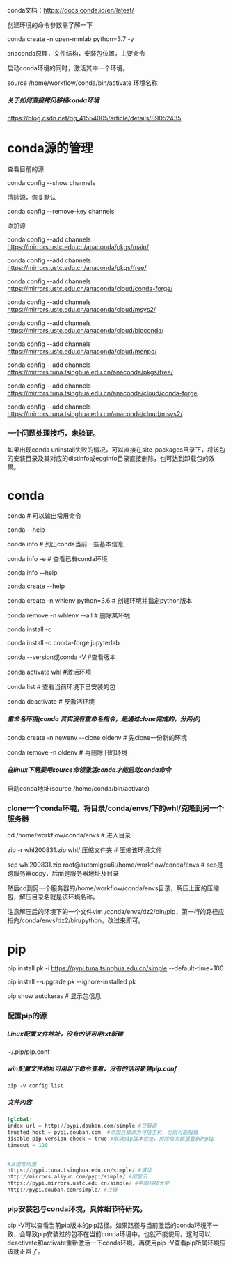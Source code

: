 conda文档：https://docs.conda.io/en/latest/

创建环境的命令参数需了解一下

conda create -n open-mmlab python=3.7 -y

anaconda原理，文件结构，安装包位置，主要命令



启动conda环境的同时，激活其中一个环境。

source /home/workflow/conda/bin/activate 环境名称



##### 关于如何直接拷贝移植conda环境

https://blog.csdn.net/qq_41554005/article/details/89052435



# conda源的管理

查看目前的源

conda config --show channels

清除源，恢复默认

conda config --remove-key channels

添加源

conda config --add channels https://mirrors.ustc.edu.cn/anaconda/pkgs/main/ 

conda config --add channels https://mirrors.ustc.edu.cn/anaconda/pkgs/free/ 

conda config --add channels https://mirrors.ustc.edu.cn/anaconda/cloud/conda-forge/ 

conda config --add channels https://mirrors.ustc.edu.cn/anaconda/cloud/msys2/ 

conda config --add channels https://mirrors.ustc.edu.cn/anaconda/cloud/bioconda/ 

conda config --add channels https://mirrors.ustc.edu.cn/anaconda/cloud/menpo/

conda config --add channels https://mirrors.tuna.tsinghua.edu.cn/anaconda/pkgs/free/ 

conda config --add channels https://mirrors.tuna.tsinghua.edu.cn/anaconda/cloud/conda-forge  

conda config --add channels https://mirrors.tuna.tsinghua.edu.cn/anaconda/cloud/msys2/



### 一个问题处理技巧，未验证。

如果出现conda uninstall失败的情况，可以直接在site-packages目录下，将该包的安装目录及其对应的distinfo或egginfo目录直接删除，也可达到卸载包的效果。



# conda

conda # 可以输出常用命令

conda --help  

conda info  # 列出conda当前一些基本信息

conda info -e  # 查看已有conda环境

conda info --help

conda create --help

conda create -n whlenv python=3.6  # 创建环境并指定python版本

conda remove  -n whlenv --all  # 删除某环境

conda install -c 

conda install -c conda-forge jupyterlab

conda --version或conda -V   #查看版本

conda activate whl  #激活环境

conda list  # 查看当前环境下已安装的包

conda deactivate  # 反激活环境

##### 重命名环境(conda 其实没有重命名指令，是通过clone完成的，分两步)

conda create -n newenv --clone oldenv  # 先clone一份新的环境

conda remove -n oldenv  # 再删除旧的环境

##### 在linux下需要用source命领激活conda才能启动conda命令

启动conda地址(source /home/conda/bin/activate)

### clone一个conda环境，将目录/conda/envs/下的whl/克隆到另一个服务器
cd /home/workflow/conda/envs   # 进入目录

zip -r whl200831.zip whl/ 压缩文件夹   # 压缩该环境文件

scp whl200831.zip root@automlgpu6:/home/workflow/conda/envs   # scp是跨服务器copy，后面是服务器地址及目录

然后cd到另一个服务器的/home/workflow/conda/envs目录，解压上面的压缩包，解压目录名就是该环境名称。

注意解压后的环境下的一个文件vim /conda/envs/dz2/bin/pip，第一行的路径应指向/conda/envs/dz2/bin/python，改过来即可。





# pip



pip install pk -i https://pypi.tuna.tsinghua.edu.cn/simple --default-time=100

pip install --upgrade pk --ignore-installed pk

pip show autokeras  # 显示包信息



### 配置pip的源

##### Linux配置文件地址，没有的话可用txt新建

~/.pip/pip.conf

##### win配置文件地址可用以下命令查看，没有的话可新建pip.conf

`pip -v config list`

##### 文件内容

```python
[global]
index-url = http://pypi.douban.com/simple #豆瓣源
trusted-host = pypi.douban.com  #添加豆瓣源为可信主机，否则可能报错
disable-pip-version-check = true #取消pip版本检查，排除每次都报最新的pip
timeout = 120


#其他常用源
https://pypi.tuna.tsinghua.edu.cn/simple/ #清华
http://mirrors.aliyun.com/pypi/simple/ #阿里云
https://pypi.mirrors.ustc.edu.cn/simple/ #中国科技大学
http://pypi.douban.com/simple/ #豆瓣
```



### pip安装包与conda环境，具体细节待研究。

pip -V可以查看当前pip版本的pip路径。如果路径与当前激活的conda环境不一致，会导致pip安装过的包不在当前conda环境中，也就不能使用。这时可以deactivate和activate重新激活一下conda环境。再使用pip -V查看pip所属环境应该就正常了。





